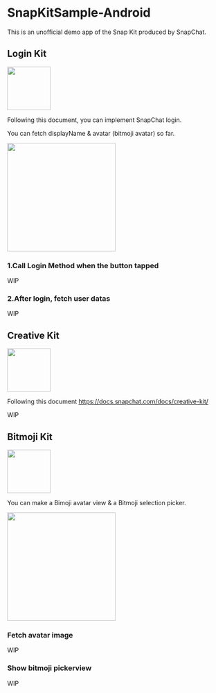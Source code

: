 # SnapKitSample-Android

This is an unofficial demo app of the Snap Kit produced by SnapChat.

## Login Kit
<img src="https://user-images.githubusercontent.com/17683316/42131965-12afd184-7d49-11e8-931b-0ef5578157df.png" width="100">

Following this document, you can implement SnapChat login. 

You can fetch displayName & avatar (bitmoji avatar) so far.

<img src="https://user-images.githubusercontent.com/17683316/42731432-2a7035fc-8848-11e8-9581-a8e39f99b122.gif" width="250">

### 1.Call Login Method when the button tapped

WIP

### 2.After login, fetch user datas

WIP

## Creative Kit
<img src="https://user-images.githubusercontent.com/17683316/42131997-9b7b3b8e-7d49-11e8-9651-092cf14fed1e.png" width="100">

Following this document https://docs.snapchat.com/docs/creative-kit/ 

WIP


## Bitmoji Kit
<img src="https://user-images.githubusercontent.com/17683316/42131995-9914d864-7d49-11e8-95de-f8c053b2f706.png" width="100">

You can make a Bimoji avatar view & a Bitmoji selection picker.

<img src="https://user-images.githubusercontent.com/17683316/42732072-05064bbe-8855-11e8-9d8b-353e02b488a8.gif" width="250">

### Fetch avatar image

WIP

### Show bitmoji pickerview

WIP

